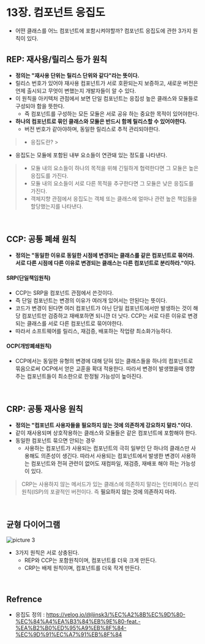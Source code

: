 # 13장. 컴포넌트 응집도

- 어떤 클래스를 어느 컴포넌트에 포함시켜야할까? 컴포넌트 응집도에 관한 3가지 원칙이 있다.
  <br/>

## REP: 재사용/릴리스 등가 원칙

- **정의는 "재사용 단위는 릴리스 단위와 같다"라는 뜻이다.**
- 릴리스 번호가 있어야 재사용 컴포넌트가 서로 호환되는지 보증하고, 새로운 버전은 언제 출시되고 무엇이 변했는지 개발자들이 알 수 있다.
- 이 원칙을 아키텍처 관점에서 보면 단일 컴포넌트는 응집성 높은 클래스와 모듈들로 구성되야 함을 뜻한다.
    - 즉 컴포넌트를 구성하는 모든 모듈은 서로 공유 하는 중요한 목적이 있어야한다.
- **하나의 컴포넌트로 묶인 클래스와 모듈은 반드시 함께 릴리스할 수 있어야한다.**
    - 버전 번호가 같아야하며, 동일한 릴리스로 추적 관리되야한다.

> - 응집도란?
    >
- 응집도는 모듈에 포함된 내부 요소들이 연관돼 있는 정도를 나타낸다.
>   - 모듈 내의 요소들이 하나의 목적을 위해 긴밀하게 협력한다면 그 모듈은 높은 응집도를 가진다.
>   - 모듈 내의 요소들이 서로 다른 목적을 추구한다면 그 모듈은 낮은 응집도를 가진다.
>   - 객체지향 관점에서 응집도는 객체 또는 클래스에 얼마나 관련 높은 책임들을 할당했는지를 나타낸다.

<br/>

## CCP: 공통 폐쇄 원칙

- **정의는 "동일한 이유로 동일한 시점에 변경되는 클래스를 같은 컴포넌트로 묶어라. 서로 다른 시점에 다른 이유로 변경되는 클래스는 다른 컴포넌트로 분리하라."이다.**

#### **SRP(단일책임원칙)**

- CCP는 SRP을 컴포넌트 관점에서 쓴것이다.
- 즉 단일 컴포넌트는 변경의 이유가 여러개 있어서는 안된다는 뜻이다.
- 코드가 변경이 된다면 여러 컴포넌트가 아닌 단일 컴포넌트에서만 발생하는 것이 해당 컴포넌트만 검증하고 재배포하면 되니깐 더 낫다. CCP는 서로 다른 이유로 변경되는 클래스를 서로 다른 컴포넌트로 묶어야한다.
- 따라서 소프트웨어를 릴리스, 재검증, 배포하는 작업량 최소화가능하다.

#### **OCP(개방폐쇄원칙)**

- CCP에서는 동일한 유형의 변경에 대해 닫혀 있는 클래스들을 하나의 컴포넌트로 묶음으로써 OCP에서 얻은 교훈을 확대 적용한다. 따라서 변경이 발생했을때 영향 주는 컴포넌트들이 최소한으로 한정될 가능성이 높아진다.

<br/>

## CRP: 공통 재사용 원칙

- **정의는 "컴포넌트 사용자들을 필요하지 않는 것에 의존하게 강요하지 말라."이다.**
- 같이 재사용되며 상호작용하는 클래스와 모듈들은 같은 컴포넌트에 포함해야 한다.
- 동일한 컴포넌트 묶으면 안되는 경우
    - 사용하는 컴포넌트가 사용되는 컴포넌트의 극히 일부인 단 하나의 클래스만 사용해도 의존성이 생긴다. 따라서 사용되는 컴포넌트에서 발생한 변경이 사용하는 컴포넌트와 전혀 관련이 없어도 재컴파일, 재검증, 재배포 해야 하는 가능성이 있다.

> CRP는 사용하지 않는 메서드가 있는 클래스에 의존하지 말라는 인터페이스 분리 원칙(ISP)의 포괄적인 버전이다.
> 즉 **필요하지 않는 것에 의존하지 마라.**

<br/>

## 균형 다이어그램

![picture 3](../images/aa03e1adb253f5e442e275469a4e8a3dfcc59b38952fdbbf877c011646884913.png)

- 3가지 원칙은 서로 상충된다.
    - REP와 CCP는 포함원칙이며, 컴포넌트를 더욱 크게 만든다.
    - CRP는 배제 원칙이며, 컴포넌트를 더욱 작게 만든다.

<br/>

## Refrence

- 응집도
  정의 : https://velog.io/@ljinsk3/%EC%A2%8B%EC%9D%80-%EC%84%A4%EA%B3%84%EB%9E%80-feat.-%EA%B2%B0%ED%95%A9%EB%8F%84-%EC%9D%91%EC%A7%91%EB%8F%84